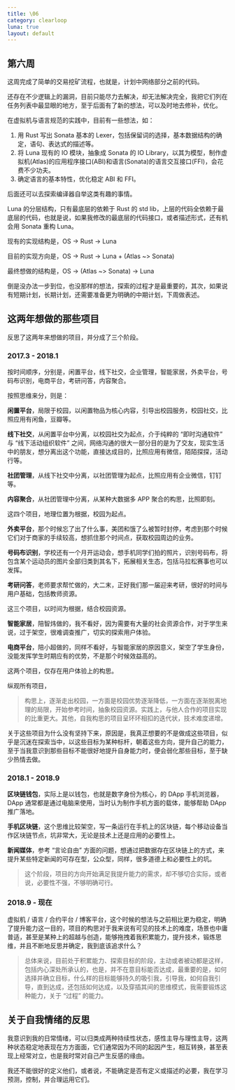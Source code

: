 ```yaml
---
title: \06
category: clearloop
luna: true
layout: default
---
```


## 第六周

这周完成了简单的交易挖矿流程，也就是，计划中网络部分之前的代码。

还存在不少逻辑上的漏洞，目前只能尽力去解决，却无法解决完全，我把它们列在任务列表中最显眼的地方，至于后面有了新的想法，可以及时地去修补，优化。

在虚拟机与语言规范的实践中，目前有一些想法，如：

1. 用 Rust 写出 Sonata 基本的 Lexer，包括保留词的选择，基本数据结构的确定，语句、表达式的描述等。
2. 将 Luna 现有的 IO 模块，抽象成 Sonata 的 IO Library，以其为模型，制作虚拟机(Atlas)的应用程序接口(ABI)和语言(Sonata)的语言交互接口(FFI)，会花费不少功夫。
3. 确定语言的基本特性，优化稳定 ABI 和 FFI。

后面还可以去探索编译器自举这类有趣的事情。

Luna 的分层结构，只有最底层的依赖于 Rust 的 std lib，上层的代码全依赖于最底层的代码，也就是说，如果我修改的最底层的代码接口，或者描述形式，还有机会用 Sonata 重构 Luna。

现有的实现结构是，OS -> Rust -> Luna

目前的实现方向是，OS -> Rust -> Luna + (Atlas ~> Sonata)

最终想做的结构是，OS -> (Atlas ~> Sonata) -> Luna

倒是没办法一步到位，也没那样的想法，探索的过程才是最重要的，其次，如果说有短期计划，长期计划，还需要准备更为明确的中期计划，下周做表述。


## 这两年想做的那些项目

反思了这两年来想做的项目，并分成了三个阶段。

### 2017.3 - 2018.1

按时间顺序，分别是，闲置平台，线下社交，企业管理，智能家居，外卖平台，号码布识别，电商平台，考研问答，内容聚合。

按照思维来分，则是：

__闲置平台__，局限于校园，以闲置物品为核心内容，引导出校园服务，校园社交，比照应用有闲鱼，豆瓣等。

__线下社交__，从闲置平台中分离，以校园社交为起点，介于纯粹的 “即时沟通软件” 与 “线下活动组织软件” 之间，网络沟通的很大一部分目的是为了交友，现实生活中的朋友，想分离出这个功能，直接达成目的，比照应用有微信，陌陌探探，活动行等。

__社团管理__，从线下社交中分离，以社团管理为起点，比照应用有企业微信，钉钉等。

__内容聚合__，从社团管理中分离，从某种大数据多 APP 聚合的构思，比照即刻。

这四个项目，地理位置为根据，校园为起点。

__外卖平台__，那个时候忘了出了什么事，美团和饿了么被暂时封停，考虑到那个时候它们对于商家的手续较高，想抓住那个时间点，获取校园周边的业务。

__号码布识别__，学校还有一个月开运动会，想手机同学们拍的照片，识别号码布，将包含某个运动员的图片全部归类到其名下，拓展相关生态，包括马拉松赛事也可以发挥。

__考研问答__，老师要求帮忙做的，大二末，正好我们那一届迎来考研，很好的时间与用户基础，包括教师资源。

这三个项目，以时间为根据，结合校园资源。

**智能家居**，陪智炜做的，我不看好，因为需要有大量的社会资源合作，对于学生来说，过于架空，很难调查推广，切实的探索用户体验。

**电商平台**，陪小超做的，同样不看好，与智能家居的原因意义，架空了学生身份，没能发挥学生时期应有的优势，不是那个时候效益高的。

这两个项目，仅存在用户体验上的构思。

纵观所有项目，

> 构思上，逐渐走出校园，一方面是校园优势逐渐降低，一方面在逐渐脱离地理的局限，开始参考时间，抽象校园资源。实践上，与他人合作的项目实现的比重更大。其他，自我构思的项目呈环环相扣的迭代状，技术难度递增。

关于这些项目为什么没有坚持下来，原因是，我真正想要的不是做成这些项目，似乎是沉迷在探索当中，以这些目标为某种标杆，朝着这些方向，提升自己的能力，至于当我意识到那些目标不能很好地提升自身能力时，便会弱化那些目标，至于缺少热情去做。

### 2018.1 - 2018.9

__区块链钱包__，实际上是以钱包，也就是数字身份为核心，的 DApp 手机浏览器，DApp 通常都是通过电脑来使用，当时认为制作手机方面的载体，能够帮助 DApp 推广落地。

__手机区块链__，这个思维比较架空，写一条运行在手机上的区块链，每个移动设备当作区块链节点，坑非常大，无论是技术上还是应用的必要性上。

__新闻媒体__，参考 “言论自由” 方面的问题，想通过把数据存在区块链上的方式，来提升某些特定新闻的可存在型，公众型，同样，很多道德上和必要性上的坑。

> 这个阶段，项目的方向开始满足我提升能力的需求，却不够切合实际，或者说，必要性不强，不够明确可行。

### 2018.9 - 现在

虚拟机 / 语言 / 合约平台 / 博客平台，这个时候的想法与之前相比更为稳定，明确了提升能力这一目的，项目的构思对于我来说有可见的技术上的难度，场景也中庸普适，甚至是某种上的超越与创造，能够拖拽着我积累能力，提升技术，锻炼思维，并且不断地反思并确定，我到底该追求什么？

> 总体来说，目前处于积累能力、探索目标的阶段，主动或者被动都是这样，包括内心深处所承认的，也是，并不在意目标能否达成，最重要的是，如何选择并确立目标，什么样的目标能够持久的吸引我，引导我，如何自我引导，直到达成，还包括如何达成，以及穿插其间的思维模式，我需要锻炼这种能力，关于 “过程” 的能力。


## 关于自我情绪的反思

我意识到我的日常情绪，可以归类成两种持续性状态，感性主导与理性主导，这两种状态稳定地表现在方方面面，它们通常因为不同的起因产生，相互转换，甚至表现上经常对立，也是我时常对自己产生反感的缘由。

我还不能很好的定义他们，或者说，不能确定是否有定义或描述的必要，我在学习预测，控制，并合理运用它们。
